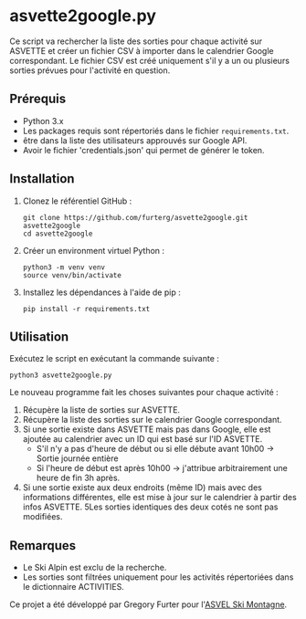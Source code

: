 # asvette2google.py

Ce script va rechercher la liste des sorties pour chaque activité sur ASVETTE et créer un fichier CSV à importer dans le calendrier Google correspondant. Le fichier CSV est créé uniquement s'il y a un ou plusieurs sorties prévues pour l'activité en question.

## Prérequis

- Python 3.x
- Les packages requis sont répertoriés dans le fichier `requirements.txt`.
- être dans la liste des utilisateurs approuvés sur Google API.
- Avoir le fichier 'credentials.json' qui permet de générer le token.

## Installation

1. Clonez le référentiel GitHub :
    
    ```shell
    git clone https://github.com/furterg/asvette2google.git asvette2google
    cd asvette2google
    ```

2. Créer un environment virtuel Python :

    ```shell
    python3 -m venv venv
    source venv/bin/activate
    ```

3. Installez les dépendances à l'aide de pip :
    ```shell
    pip install -r requirements.txt
    ```

## Utilisation
Exécutez le script en exécutant la commande suivante :

```shell
python3 asvette2google.py
```

Le nouveau programme fait les choses suivantes pour chaque activité :

1. Récupère la liste de sorties sur ASVETTE.
2. Récupère la liste des sorties sur le calendrier Google correspondant.
3. Si une sortie existe dans ASVETTE mais pas dans Google, elle est ajoutée au calendrier
avec un ID qui est basé sur l'ID ASVETTE.
   * S'il n'y a pas d'heure de début ou si elle débute avant 10h00 → Sortie journée entière
   * Si l'heure de début est après 10h00 → j'attribue arbitrairement une heure de fin 3h après.
4. Si une sortie existe aux deux endroits (même ID) mais avec des informations différentes, elle est mise à jour sur le calendrier à partir des infos ASVETTE.
5Les sorties identiques des deux cotés ne sont pas modifiées.

## Remarques

* Le Ski Alpin est exclu de la recherche.
* Les sorties sont filtrées uniquement pour les activités répertoriées dans le dictionnaire ACTIVITIES.

Ce projet a été développé par Gregory Furter pour l'[ASVEL Ski Montagne](https://www.asvelskimontagne.fr/).